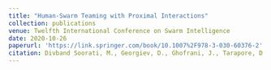 ```yaml
---
title: "Human-Swarm Teaming with Proximal Interactions"
collection: publications
venue: Twelfth International Conference on Swarm Intelligence
date: 2020-10-26
paperurl: 'https://link.springer.com/book/10.1007%2F978-3-030-60376-2'
citation: Divband Soorati, M., Georgiev, D., Ghofrani, J., Tarapore, D. and Ramchurn, S. (2020). *Human-Swarm Teaming with Proximal Interactions.* In: Swarm Intelligence. ANTS 2020, LNCS 12421.
---
```

